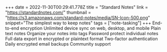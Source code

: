+++
date = 2022-11-30T00:29:41.778Z
title = "Standard Notes"
link = "https://standardnotes.com/"
thumbnail = "https://s3.amazonaws.com/standard-notes/media/SN-Icon-500.png"
snippet="The simplest way to keep notes"
tags = ["note-tasking"]
+++
End-to-end encryption
Unlimited device sync on web, desktop, and mobile
Plain text notes
Organize your notes into tags
Password protect individual notes
Full data export in encrypted or plaintext format
Two-factor authentication
Daily encrypted email backups
Community support

